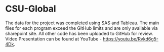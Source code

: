 # CSU-Global
The data for the project was completed using SAS and Tableau.  The main files for each program exceed the GitHub limits and are only available via sharepoint site.  All other code has been uploaded to GitHub for review.
Video Presentation can be found at YouTube - https://youtu.be/Rvkd6g5-4Dk.
